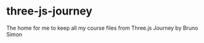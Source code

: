# three-js-journey
The home for me to keep all my course files from Three.js Journey by Bruno Simon
